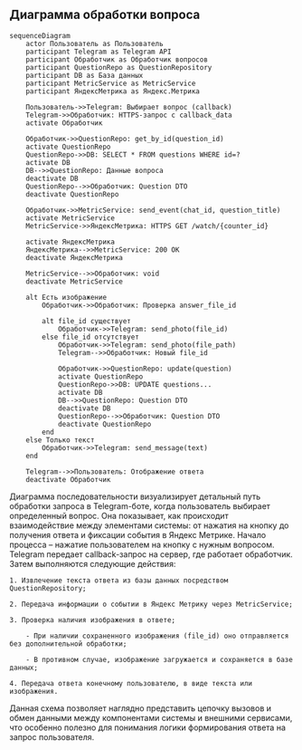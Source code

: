 ## Диаграмма обработки вопроса

```mermaid
sequenceDiagram
    actor Пользователь as Пользователь
    participant Telegram as Telegram API
    participant Обработчик as Обработчик вопросов
    participant QuestionRepo as QuestionRepository
    participant DB as База данных
    participant MetricService as MetricService
    participant ЯндексМетрика as Яндекс.Метрика

    Пользователь->>Telegram: Выбирает вопрос (callback)
    Telegram->>Обработчик: HTTPS-запрос с callback_data
    activate Обработчик

    Обработчик->>QuestionRepo: get_by_id(question_id)
    activate QuestionRepo
    QuestionRepo->>DB: SELECT * FROM questions WHERE id=?
    activate DB
    DB-->>QuestionRepo: Данные вопроса
    deactivate DB
    QuestionRepo-->>Обработчик: Question DTO
    deactivate QuestionRepo

    Обработчик->>MetricService: send_event(chat_id, question_title)
    activate MetricService
    MetricService->>ЯндексМетрика: HTTPS GET /watch/{counter_id}
    
    activate ЯндексМетрика
    ЯндексМетрика-->>MetricService: 200 OK
    deactivate ЯндексМетрика

    MetricService-->>Обработчик: void
    deactivate MetricService

    alt Есть изображение
        Обработчик->>Обработчик: Проверка answer_file_id

        alt file_id существует
            Обработчик->>Telegram: send_photo(file_id)
        else file_id отсутствует
            Обработчик->>Telegram: send_photo(file_path)
            Telegram-->>Обработчик: Новый file_id
            
            Обработчик->>QuestionRepo: update(question)
            activate QuestionRepo
            QuestionRepo->>DB: UPDATE questions...
            activate DB
            DB-->>QuestionRepo: Question DTO
            deactivate DB 
            QuestionRepo-->>Обработчик: Question DTO
            deactivate QuestionRepo
        end
    else Только текст
        Обработчик->>Telegram: send_message(text)
    end

    Telegram-->>Пользователь: Отображение ответа
    deactivate Обработчик
```
Диаграмма последовательности визуализирует детальный путь обработки запроса в Telegram-боте, когда пользователь выбирает определенный вопрос. Она показывает, как происходит взаимодействие между элементами системы: от нажатия на кнопку до получения ответа и фиксации события в Яндекс Метрике.
Начало процесса – нажатие пользователем на кнопку с нужным вопросом. Telegram передает callback-запрос на сервер, где работает обработчик. Затем выполняются следующие действия:

    1. Извлечение текста ответа из базы данных посредством QuestionRepository;
    
    2. Передача информации о событии в Яндекс Метрику через MetricService;
    
    3. Проверка наличия изображения в ответе;
    
        - При наличии сохраненного изображения (file_id) оно отправляется без дополнительной обработки;
        
        - В противном случае, изображение загружается и сохраняется в базе данных;
        
    4. Передача ответа конечному пользователю, в виде текста или изображения.

Данная схема позволяет наглядно представить цепочку вызовов и обмен данными между компонентами системы и внешними сервисами, что особенно полезно для понимания логики формирования ответа на запрос пользователя.


